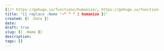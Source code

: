 ```yaml
---
{{/* https://gohugo.io/functions/humanize/, https://gohugo.io/functions/title/ */}}
title: "{{ replace .Name "-" " " | humanize }}"
created: {{ .Date }}
date: 
draft: true
slug: {{ .Name }}
description: 
tags: []
---
```

